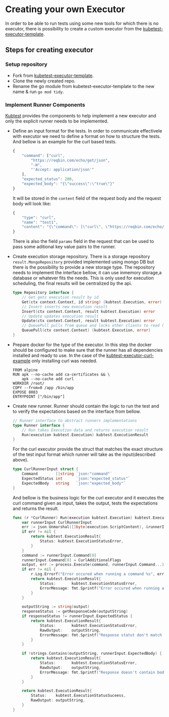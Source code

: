 # Creating your own Executor

In order to be able to run tests using some new tools for which there is no executor, there is possibility to create a custom executor from the [kubetest-executor-template](https://github.com/kubeshop/kubtest-executor-template).

## Steps for creating executor

### Setup repository

- Fork from [kubetest-executor-template](https://github.com/kubeshop/kubtest-executor-template).
- Clone the newly created repo.
- Rename the go module from kubetest-executor-template to the new name & run `go mod tidy`.

### Implement Runner Components

[Kubtest](https://github.com/kubeshop/kubtest) provides the components to help implement a new executor and only the explicit runner needs to be implemented.

- Define an input format for the tests.
  In order to communicate effectivele with executor we need to define a format on how to structure the tests. And bellow is an example for the curl based tests.

    ```js
    {
        "command": ["curl",
            "https://reqbin.com/echo/get/json",
            "-H",
            "'Accept: application/json'"
        ],
        "expected_status": 200,
        "expected_body": "{\"success\":\"true\"}"
    }
    ```

    It will be stored in the `content` field of the request body and the request body will look like:

    ```js
    {
        "type": "curl",
        "name": "test1",
        "content": "{\"command\": [\"curl\", \"https://reqbin.com/echo/get/json\", \"-H\", \"'Accept: application/json'\"],\"expected_status\":200,\"expected_body\":\"{\\\"success\\\":\\\"true\\\"}\"}"
    }
    ```

    There is also the field `params` field in the request that can be used to pass some aditional key value pairs to the runner.

- Create execution storage repository.
  There is a storage repository `result.MongoRepository` provided implemented using mongo DB but there is the possibility to provide a new storage type.
  The repository needs to implement the interface bellow, it can use inmemory storage,a database or whatever fits the needs. This is only used for execution scheduling, the final results will be centralized by the api.

    ```go
    type Repository interface {
        // Get gets execution result by id
        Get(ctx context.Context, id string) (kubtest.Execution, error)
        // Insert inserts new execution result
        Insert(ctx context.Context, result kubtest.Execution) error
        // Update updates execution result
        Update(ctx context.Context, result kubtest.Execution) error
        // QueuePull pulls from queue and locks other clients to read (changes state from queued->pending)
        QueuePull(ctx context.Context) (kubtest.Execution, error)
    }
    ```

- Prepare docker for the type of the executor.
  In this step the docker should be configured to make sure that the runner has all dependencies installed and ready to use. 
  In the case of the [kubtest-executor-curl-example](https://github.com/kubeshop/kubtest-executor-curl-example) only installing curl was needed.

    ```docker
    FROM alpine
    RUN apk --no-cache add ca-certificates && \
        apk --no-cache add curl
    WORKDIR /root/
    COPY --from=0 /app /bin/app
    EXPOSE 8083
    ENTRYPOINT ["/bin/app"]
    ```

- Create new runner.
  Runner should contain the logic to run the test and to verify the expectations based on the interface from bellow.

    ```go
    // Runner interface to abstract runners implementations
    type Runner interface {
        // Run takes Execution data and returns execution result
        Run(execution kubtest.Execution) kubtest.ExecutionResult
    }
    ```

  For the curl executor provide the struct that matches the exact structure of the test input format which runner will take as the input(described above).

    ```go
    type CurlRunnerInput struct {
        Command        []string `json:"command"`
        ExpectedStatus int      `json:"expected_status"`
        ExpectedBody   string   `json:"expected_body"`
    }
    ```

  And bellow is the business logic for the curl executor and it executes the curl command given as input, takes the output, tests the expectations and returns the result.

    ```go
    func (r *CurlRunner) Run(execution kubtest.Execution) kubtest.ExecutionResult {
        var runnerInput CurlRunnerInput
        err := json.Unmarshal([]byte(execution.ScriptContent), &runnerInput)
        if err != nil {
            return kubtest.ExecutionResult{
                Status: kubtest.ExecutionStatusError,
            }
        }
        command := runnerInput.Command[0]
        runnerInput.Command[0] = CurlAdditionalFlags
        output, err := process.Execute(command, runnerInput.Command...)
        if err != nil {
            r.Log.Errorf("Error occured when running a command %s", err)
            return kubtest.ExecutionResult{
                Status:       kubtest.ExecutionStatusError,
                ErrorMessage: fmt.Sprintf("Error occured when running a command %s", err),
            }
        }

        outputString := string(output)
        responseStatus := getResponseCode(outputString)
        if responseStatus != runnerInput.ExpectedStatus {
            return kubtest.ExecutionResult{
                Status:       kubtest.ExecutionStatusError,
                RawOutput:    outputString,
                ErrorMessage: fmt.Sprintf("Response statut don't match expected %d got %d", runnerInput.ExpectedStatus, responseStatus),
            }
        }

        if !strings.Contains(outputString, runnerInput.ExpectedBody) {
            return kubtest.ExecutionResult{
                Status:       kubtest.ExecutionStatusError,
                RawOutput:    outputString,
                ErrorMessage: fmt.Sprintf("Response doesn't contain body: %s", runnerInput.ExpectedBody),
            }
        }

        return kubtest.ExecutionResult{
            Status:    kubtest.ExecutionStatusSuceess,
            RawOutput: outputString,
        }
    }

    ```

